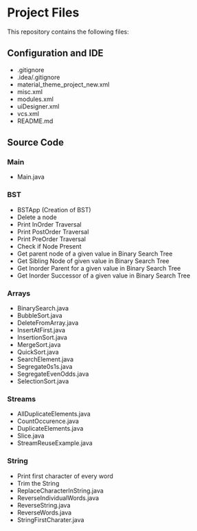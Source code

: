 # Project Files

This repository contains the following files:

## Configuration and IDE
- .gitignore
- .idea/.gitignore
- material_theme_project_new.xml
- misc.xml
- modules.xml
- uiDesigner.xml
- vcs.xml
- README.md

## Source Code

### Main
- Main.java

### BST
- BSTApp (Creation of BST)
- Delete a node
- Print InOrder Traversal
- Print PostOrder Traversal
- Print PreOrder Traversal
- Check if Node Present
- Get parent node of a given value in Binary Search Tree
- Get Sibling Node of given value in Binary Search Tree
- Get Inorder Parent for a given value in Binary Search Tree
- Get Inorder Successor of a given value in Binary Search Tree


### Arrays
- BinarySearch.java
- BubbleSort.java
- DeleteFromArray.java
- InsertAtFirst.java
- InsertionSort.java
- MergeSort.java
- QuickSort.java
- SearchElement.java
- Segregate0s1s.java
- SegregateEvenOdds.java
- SelectionSort.java

### Streams
- AllDuplicateElements.java
- CountOccurence.java
- DuplicateElements.java
- Slice.java
- StreamReuseExample.java

### String
- Print first character of every word
- Trim the String
- ReplaceCharacterInString.java
- ReverseIndividualWords.java
- ReverseString.java
- ReverseWords.java
- StringFirstCharater.java
